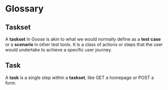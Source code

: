 # Glossary

## Taskset
A **taskset** in Goose is akin to what we would normally define as a **test
case** or a **scenario** in other test tools. It is a class of actions or steps
that the user would undertake to achieve a specific user journey.

## Task
A **task** is a single step within a **taskset**, like GET a homepage or POST a
form.
